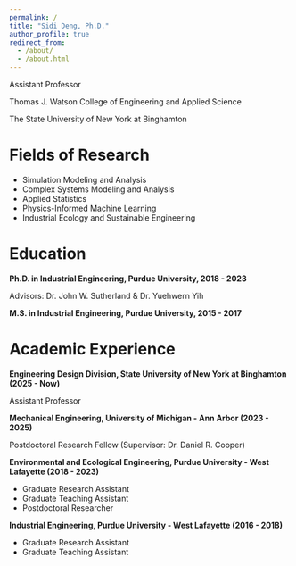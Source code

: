 ```yaml
---
permalink: /
title: "Sidi Deng, Ph.D."
author_profile: true
redirect_from: 
  - /about/
  - /about.html
---
```


Assistant Professor

Thomas J. Watson College of Engineering and Applied Science

The State University of New York at Binghamton

Fields of Research
======
* Simulation Modeling and Analysis
* Complex Systems Modeling and Analysis
* Applied Statistics
* Physics-Informed Machine Learning
* Industrial Ecology and Sustainable Engineering

Education
======
**Ph.D. in Industrial Engineering, Purdue University, 2018 - 2023**

Advisors: Dr. John W. Sutherland & Dr. Yuehwern Yih

**M.S. in Industrial Engineering, Purdue University, 2015 - 2017**


Academic Experience
======
**Engineering Design Division, State University of New York at Binghamton (2025 - Now)**

Assistant Professor

**Mechanical Engineering, University of Michigan - Ann Arbor (2023 - 2025)**

Postdoctoral Research Fellow (Supervisor: Dr. Daniel R. Cooper)
    
[Duties includes: Updates and improvements to template]: #

[Supervisor: The Users]: #

**Environmental and Ecological Engineering, Purdue University - West Lafayette (2018 - 2023)**
* Graduate Research Assistant
* Graduate Teaching Assistant
* Postdoctoral Researcher

**Industrial Engineering, Purdue University - West Lafayette (2016 - 2018)**
* Graduate Research Assistant
* Graduate Teaching Assistant
  

<!-- This entire section is commented out and won't appear in the rendered output.

Publications
======
  <ul>{% for post in site.publications reversed %}
    {% include archive-single-cv.html %}
  {% endfor %}</ul>
  
Talks
======
  <ul>{% for post in site.talks reversed %}
    {% include archive-single-talk-cv.html  %}
  {% endfor %}</ul>
  
Teaching
======
  <ul>{% for post in site.teaching reversed %}
    {% include archive-single-cv.html %}
  {% endfor %}</ul>
  
Service and leadership
======
* Currently signed in to 43 different slack teams

-->

